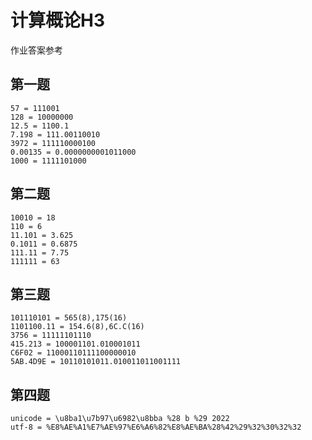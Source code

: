 # 计算概论H3
作业答案参考
## 第一题
    57 = 111001
    128 = 10000000
    12.5 = 1100.1
    7.198 = 111.00110010
    3972 = 111110000100
    0.00135 = 0.0000000001011000
    1000 = 1111101000
## 第二题
    10010 = 18
    110 = 6
    11.101 = 3.625
    0.1011 = 0.6875
    111.11 = 7.75
    111111 = 63
## 第三题
    101110101 = 565(8),175(16)
    1101100.11 = 154.6(8),6C.C(16)
    3756 = 11111101110
    415.213 = 100001101.010001011
    C6F02 = 11000110111100000010
    5AB.4D9E = 10110101011.010011011001111
## 第四题
    unicode = \u8ba1\u7b97\u6982\u8bba %28 b %29 2022
    utf-8 = %E8%AE%A1%E7%AE%97%E6%A6%82%E8%AE%BA%28%42%29%32%30%32%32